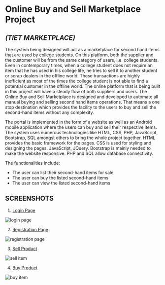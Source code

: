 # Online Buy and Sell Marketplace Project 
## *(TIET MARKETPLACE)*

The system being designed will act as a marketplace for second hand items that are used by college students. On this platform, both the supplier and the customer will be from the same category of users, i.e. college students. Even in contemporary times, when a college student does not require an item that he has used in his college life, he tries to sell it to another student or scrap dealers in the offline world. These transactions are highly inefficient as most of the times the college student is not able to find a potential customer in the offline world. The online platform that is being built in this project will have a steady flow of both suppliers and users. The Online Buy and Sell Marketplace is designed and developed to automate all manual buying and selling second hand items operations. That means a one stop destination which provides the facility to the users to buy and sell the second-hand items without any complexity.

The portal is implemented in the form of a website as well as an Android mobile application where the users can buy and sell their respective items. The system uses numerous technologies like HTML, CSS, PHP, JavaScript, Bootstrap, SQL amongst others to bring the whole project together.
HTML provides the basic framework for the pages. CSS is used for styling and designing the pages. JavaScript, JQuery. Bootstrap is mainly needed to make the website responsive. PHP and SQL allow database connectivity.

The functionalities include:
- The user can list their second-hand items for sale
- The user can buy the listed second-hand items
- The user can view the listed second-hand items

## SCREENSHOTS
1. <ins>Login Page</ins>

![login page](https://i.ibb.co/FV2HQZf/Screenshot-91.png)


2. <ins>Registration Page</ins>

![registration page](https://i.ibb.co/GWk9mxJ/Screenshot-90.png)


3. <ins>Sell Product</ins>

![sell item](https://i.ibb.co/FX2X03B/Screenshot-92.png)


4. <ins>Buy Product</ins>

![buy item](https://i.ibb.co/1r6hLRT/Screenshot-88.png)

